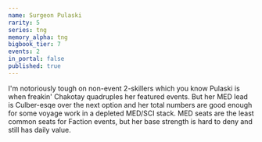 ```yaml
---
name: Surgeon Pulaski
rarity: 5
series: tng
memory_alpha: tng
bigbook_tier: 7
events: 2
in_portal: false
published: true
---
```


I'm notoriously tough on non-event 2-skillers which you know Pulaski is when freakin' Chakotay quadruples her featured events.  But her MED lead is Culber-esqe over the next option and her total numbers are good enough for some voyage work in a depleted MED/SCI stack. MED seats are the least common seats for Faction events, but her base strength is hard to deny and still has daily value.
